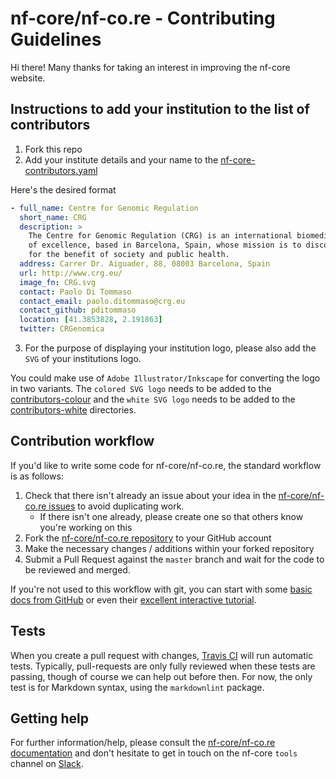 # nf-core/nf-co.re - Contributing Guidelines

Hi there! Many thanks for taking an interest in improving the nf-core website.

## Instructions to add your institution to the list of contributors

1. Fork this repo
2. Add your institute details and your name to the [nf-core-contributors.yaml](nf-core-contributors.yaml)

Here's the desired format

```yaml
- full_name: Centre for Genomic Regulation
  short_name: CRG
  description: >
    The Centre for Genomic Regulation (CRG) is an international biomedical research institute
    of excellence, based in Barcelona, Spain, whose mission is to discover and advance knowledge
    for the benefit of society and public health.
  address: Carrer Dr. Aiguader, 88, 08003 Barcelona, Spain
  url: http://www.crg.eu/
  image_fn: CRG.svg
  contact: Paolo Di Tommaso
  contact_email: paolo.ditommaso@crg.eu
  contact_github: pditommaso
  location: [41.3853828, 2.191863]
  twitter: CRGenomica
```

3. For the purpose of displaying your institution logo, please also add the `SVG` of your institutions logo.

You could make use of `Adobe Illustrator/Inkscape` for converting the logo in two variants. The `colored SVG logo` needs to be added to the [contributors-colour](public_html/assets/img/contributors-colour) and the `white SVG logo` needs to be added to the [contributors-white](public_html/assets/img/contributors-white/) directories.

## Contribution workflow

If you'd like to write some code for nf-core/nf-co.re, the standard workflow
is as follows:

1. Check that there isn't already an issue about your idea in the
   [nf-core/nf-co.re issues](https://github.com/nf-core/nf-co.re/issues) to avoid
   duplicating work.
   - If there isn't one already, please create one so that others know you're working on this
2. Fork the [nf-core/nf-co.re repository](https://github.com/nf-core/nf-co.re) to your GitHub account
3. Make the necessary changes / additions within your forked repository
4. Submit a Pull Request against the `master` branch and wait for the code to be reviewed and merged.

If you're not used to this workflow with git, you can start with some [basic docs from GitHub](https://help.github.com/articles/fork-a-repo/) or even their [excellent interactive tutorial](https://try.github.io/).

## Tests

When you create a pull request with changes, [Travis CI](https://travis-ci.org/) will run automatic tests.
Typically, pull-requests are only fully reviewed when these tests are passing, though of course we can help out before then.
For now, the only test is for Markdown syntax, using the `markdownlint` package.

## Getting help

For further information/help, please consult the [nf-core/nf-co.re documentation](https://github.com/nf-core/nf-co.re#documentation) and don't hesitate to get in touch on the nf-core `tools` channel on [Slack](https://nf-co.re/join/slack/).
